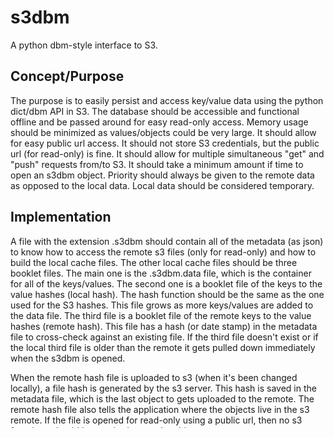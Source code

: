 # s3dbm

A python dbm-style interface to S3.


## Concept/Purpose

The purpose is to easily persist and access key/value data using the python dict/dbm API in S3. The database should be accessible and functional offline and be passed around for easy read-only access. Memory usage should be minimized as values/objects could be very large. It should allow for easy public url access. It should not store S3 credentials, but the public url (for read-only) is fine. It should allow for multiple simultaneous "get" and "push" requests from/to S3. It should take a minimum amount if time to open an s3dbm object. Priority should always be given to the remote data as opposed to the local data. Local data should be considered temporary.

## Implementation

A file with the extension .s3dbm should contain all of the metadata (as json) to know how to access the remote s3 files (only for read-only) and how to build the local cache files. The other local cache files should be three booklet files. The main one is the .s3dbm.data file, which is the container for all of the keys/values. The second one is a booklet file of the keys to the value hashes (local hash). The hash function should be the same as the one used for the S3 hashes. This file grows as more keys/values are added to the data file. The third file is a booklet file of the remote keys to the value hashes (remote hash). This file has a hash (or date stamp) in the metadata file to cross-check against an existing file. If the third file doesn't exist or if the local third file is older than the remote it gets pulled down immediately when the s3dbm is opened. 

When the remote hash file is uploaded to s3 (when it's been changed locally), a file hash is generated by the s3 server. This hash is saved in the metadata file, which is the last object to gets uploaded to the remote. The remote hash file also tells the application where the objects live in the s3 remote. If the file is opened for read-only using a public url, then no s3 functions should be required to get the objects.

The local hash is only created if the database is opened for write access. Whenever a value is added or changed in the data file, then the local hash file is updated with the value hash. When pushing data back to the s3 remote, the local has is compared to the remote hash, and only those keys/values that have changed will be uploaded. Once the data has been uploaded, then the remote hash file gets updated with the new hashes and is also uploaded. A method should be run if the local hashes need to be generated from an existing database. Maybe call it .get_local_hash.

An s3 lock (legal hold) can be made on the main s3dbm metadata file when opened for write.

The ETags in the s3 list objects request are MD5 hashes, which should be used as the local and remote hashes. If the user thinks that the hashes have gotten messed up, a method should be run to regenerate the remote hash file from the s3 list objects request. Maybe call it .get_remote_hash.

The "pull" method will have an optional kwarg "keys", which will only pull down the keys/values requested, otherwise it pulls down everything. The "push" method should work the same way. In both cases, only pull/push when values have been added or changed. Push must be explicitly called, while pull is implicitly or explicitly called.

The methods .keys, .values, and .items should have the kwarg "keys" to only iterate through specific keys.

? Make a .diff method to determine what keys/values are different between the local and remote. 